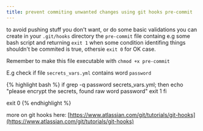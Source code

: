 ```yaml
---
title: prevent commiting unwanted changes using git hooks pre-commit
---
```


to avoid pushing stuff you don't want, or do some basic validations you can create in your `.git/hooks` directory the `pre-commit` file containg e.g some bash script and returning `exit 1` when some condition identifing things shouldn't be commited is true, othersie `exit 0` for OK case.

Remember to make this file executable with `chmod +x pre-commit` 

E.g check if file `secrets_vars.yml` contains word `password`

{% highlight bash %}
if grep -q password secrets_vars.yml; then
  echo "please encrypt the secrets, found raw word password"
  exit 1
fi

exit 0
{% endhighlight %}

more on git hooks here: [https://www.atlassian.com/git/tutorials/git-hooks](https://www.atlassian.com/git/tutorials/git-hooks)
